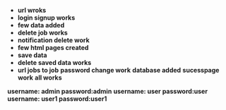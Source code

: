 
- **url wroks**
- **login signup works**
- **few data added**
- **delete job works**
- **notification delete work**
- **few html pages created**
- **save data**
- **delete saved data works**
- **url jobs to job**
**password change work**
**database added**
**sucesspage work**
**all works**

**username: admin  password:admin**
**username: user  password:user**
**username: user1  password:user1**


